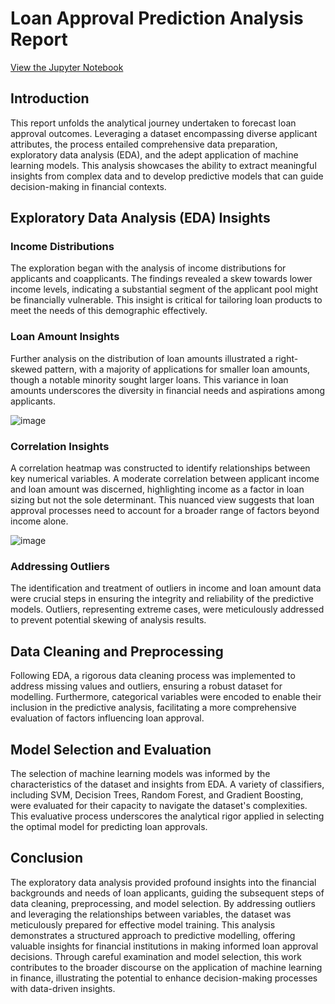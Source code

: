 # Loan Approval Prediction Analysis Report

[View the Jupyter Notebook](https://github.com/Illias-b/Loan-Approval-Notebook.git) 

## Introduction

This report unfolds the analytical journey undertaken to forecast loan approval outcomes. Leveraging a dataset encompassing diverse applicant attributes, the process entailed comprehensive data preparation, exploratory data analysis (EDA), and the adept application of machine learning models. This analysis showcases the ability to extract meaningful insights from complex data and to develop predictive models that can guide decision-making in financial contexts.

## Exploratory Data Analysis (EDA) Insights

### Income Distributions

The exploration began with the analysis of income distributions for applicants and coapplicants. The findings revealed a skew towards lower income levels, indicating a substantial segment of the applicant pool might be financially vulnerable. This insight is critical for tailoring loan products to meet the needs of this demographic effectively.

### Loan Amount Insights

Further analysis on the distribution of loan amounts illustrated a right-skewed pattern, with a majority of applications for smaller loan amounts, though a notable minority sought larger loans. This variance in loan amounts underscores the diversity in financial needs and aspirations among applicants.

![image](https://github.com/Illias-b/Loan-Approval-Prediction/assets/33836566/d1364a0d-0d3a-42d2-bf1a-be5ddd268472)

### Correlation Insights

A correlation heatmap was constructed to identify relationships between key numerical variables. A moderate correlation between applicant income and loan amount was discerned, highlighting income as a factor in loan sizing but not the sole determinant. This nuanced view suggests that loan approval processes need to account for a broader range of factors beyond income alone.

![image](https://github.com/Illias-b/Loan-Approval-Prediction/assets/33836566/84448d4c-3e3f-46a4-80da-c3bbb701d0b6)

### Addressing Outliers

The identification and treatment of outliers in income and loan amount data were crucial steps in ensuring the integrity and reliability of the predictive models. Outliers, representing extreme cases, were meticulously addressed to prevent potential skewing of analysis results.

## Data Cleaning and Preprocessing

Following EDA, a rigorous data cleaning process was implemented to address missing values and outliers, ensuring a robust dataset for modelling. Furthermore, categorical variables were encoded to enable their inclusion in the predictive analysis, facilitating a more comprehensive evaluation of factors influencing loan approval.

## Model Selection and Evaluation

The selection of machine learning models was informed by the characteristics of the dataset and insights from EDA. A variety of classifiers, including SVM, Decision Trees, Random Forest, and Gradient Boosting, were evaluated for their capacity to navigate the dataset's complexities. This evaluative process underscores the analytical rigor applied in selecting the optimal model for predicting loan approvals.

## Conclusion

The exploratory data analysis provided profound insights into the financial backgrounds and needs of loan applicants, guiding the subsequent steps of data cleaning, preprocessing, and model selection. By addressing outliers and leveraging the relationships between variables, the dataset was meticulously prepared for effective model training. This analysis demonstrates a structured approach to predictive modelling, offering valuable insights for financial institutions in making informed loan approval decisions. Through careful examination and model selection, this work contributes to the broader discourse on the application of machine learning in finance, illustrating the potential to enhance decision-making processes with data-driven insights.
